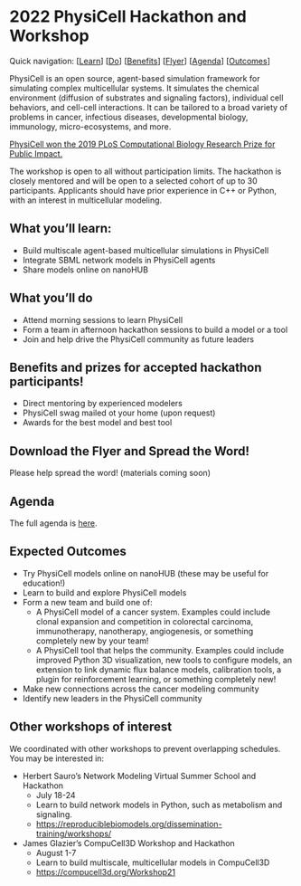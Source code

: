 # 2022 PhysiCell Hackathon and Workshop
Quick navigation: [[Learn](#what-youll-learn)] [[Do](#what-youll-do)] [[Benefits](#Benefits-and-prizes-for-accepted-hackathon-participants)] [[Flyer](#download-the-flyer-and-spread-the-word)] [[Agenda](#agenda)] [[Outcomes](#expected-outcomes)] 

PhysiCell is an open source, agent-based simulation framework for simulating complex multicellular systems. It simulates the chemical environment (diffusion of substrates and signaling factors), individual cell behaviors, and cell-cell interactions. It can be tailored to a broad variety of problems in cancer, infectious diseases, developmental biology, immunology, micro-ecosystems, and more.

[PhysiCell won the 2019 PLoS Computational Biology Research Prize for Public Impact.](http://collections.plos.org/collection/compbiol-research-prize/)

The workshop is open to all without participation limits. The hackathon is closely mentored and will be open to a selected cohort of up to 30 participants. Applicants should have prior experience in C++ or Python, with an interest in multicellular modeling.

## What you’ll learn: 
* Build multiscale agent-based multicellular simulations in PhysiCell
* Integrate SBML network models in PhysiCell agents
* Share models online on nanoHUB

## What you’ll do
* Attend morning sessions to learn PhysiCell
* Form a team in afternoon hackathon sessions to build a model or a tool
* Join and help drive the PhysiCell community as future leaders

## Benefits and prizes for accepted hackathon participants!
* Direct mentoring by experienced modelers
* PhysiCell swag mailed ot your home (upon request)
* Awards for the best model and best tool

## Download the Flyer and Spread the Word!
Please help spread the word! (materials coming soon)

## Agenda 
The full agenda is [here](agenda.md). 

## Expected Outcomes
* Try PhysiCell models online on nanoHUB (these may be useful for education!)
* Learn to build and explore PhysiCell models
* Form a new team and build one of:
   * A PhysiCell model of a cancer system. Examples could include clonal expansion and competition in colorectal carcinoma, immunotherapy, nanotherapy, angiogenesis, or something completely new by your team!
   * A PhysiCell tool that helps the community. Examples could include improved Python 3D visualization, new tools to configure models, an extension to link dynamic flux balance models, calibration tools, a plugin for reinforcement learning, or something completely new!
* Make new connections across the cancer modeling community
* Identify new leaders in the PhysiCell community

## Other workshops of interest
We coordinated with other workshops to prevent overlapping schedules. You may be interested in:

* Herbert Sauro’s Network Modeling Virtual Summer School and Hackathon
   * July 18-24
   * Learn to build network models in Python, such as metabolism and signaling.
   * https://reproduciblebiomodels.org/dissemination-training/workshops/
*  James Glazier’s CompuCell3D Workshop and Hackathon
   * August 1-7
   * Learn to build multiscale, multicellular models in CompuCell3D
   * https://compucell3d.org/Workshop21
